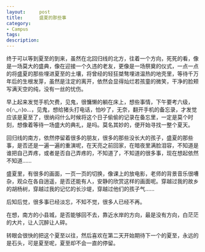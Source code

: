 ```yaml
---
layout:     post
title:      盛夏的那些事
category:   
- Campus
tags: 
description: 
---
```


终于可以等到夏至的到来，虽然在北回归线的北方，往着一个方向，死死的看，像是一场莫大的盛典，像在迎接一个久违的老友，更像是一场祭奠的仪式，一点一点的将盛夏的那些埋进夏至的土壤，将曾经的轻狂桀骜埋进温热的地壳里，等待千万年后的生根发芽，虽然是注定的离开，依然会显得灿烂若孩童的微笑，干净的脸颊写满天空的纯，没有一丝的忧伤。

早上起来发觉手机欠费，见鬼，很慵懒的躺在床上，想些事情，下午要考六级，o(∩_∩)o...，见鬼，想给猪头打电话，怕吵了，无奈，翻开手机的备忘录，才发觉应该是夏至了，很纳闷什么时候将这个日子偷偷的记录在备忘里，一定是莫个时刻，想像着等待一场盛大的典礼，是吗。莫名其妙的，便开始寻找一整个夏天。

回归线的南方，依然停留着很多的朋友，很多的那些没长大的孩子，盛夏的那些事，是否还是一遍一遍的重演呢，在天亮之前回家，在暗夜里满脸泪容，不知道是谁把自己弄疼，或者是否自己弄疼的，不知道了，不知道的很多事，现在想起依然不知道……

盛夏里，有很多的画面，一页一页的切换，像课上的放电影，老师的背景音乐很嘈杂，观众在各自逍遥，是否还能有人，安静的欣赏这样的画面呢。穿越过我的故乡的胡杨树，穿越过我的记忆的长沙堤，穿越过他们的孩子气……

后知后觉，很多事已经淡忘，不知不觉，很多人已经不再。

在想，南方的小县城，是否能够回不去，靠近水岸的方向，最是没有方向，白茫茫的大片，让人沉醉让人碎。

转眼会很快的把这个夏至以往，然后喜欢在第二天开始期待下一个的夏至，永远的是石头，可是夏至呢，夏至却不会一直的停留。
